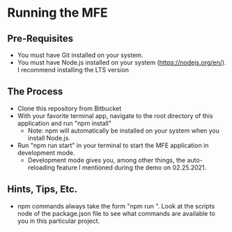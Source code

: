 # Running the MFE

## Pre-Requisites
* You must have Git installed on your system.
* You must have Node.js installed on your system (https://nodejs.org/en/). I recommend installing the LTS version

## The Process
* Clone this repository from Bitbucket
* With your favorite terminal app, navigate to the root directory of this application and run "npm install"
  * Note: npm will automatically be installed on your system when you install Node.js.
* Run "npm run start" in your terminal to start the MFE application in development mode.
  * Development mode gives you, among other things, the auto-reloading feature I mentioned during the demo on 02.25.2021.

## Hints, Tips, Etc.
* npm commands always take the form "npm run <command>". Look at the scripts node of the package.json file to see what commands are available to you in this particular project.